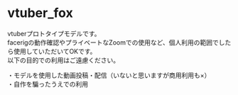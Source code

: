 # vtuber_fox

vtuberプロトタイプモデルです。  
facerigの動作確認やプライベートなZoomでの使用など、個人利用の範囲でしたら使用していただいてOKです。  
以下の目的での利用はご遠慮ください。  

・モデルを使用した動画投稿・配信（いないと思いますが商用利用も×）  
・自作を騙ったうえでの利用  
